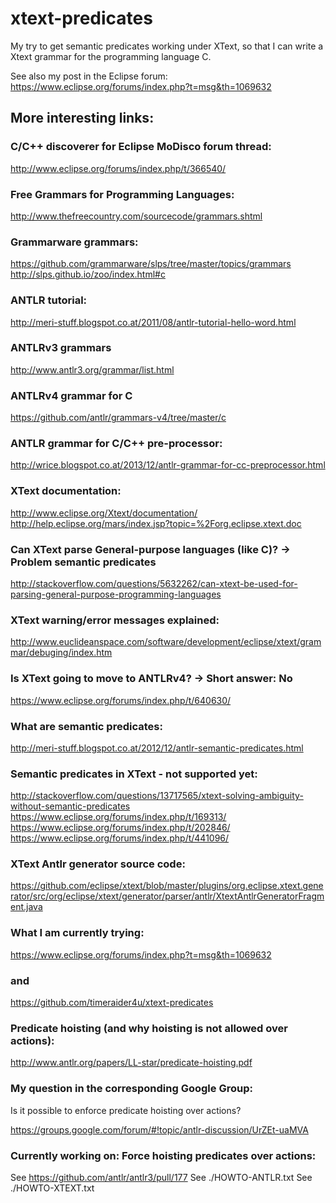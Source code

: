 # xtext-predicates
My try to get semantic predicates working under
XText, so that I can write a Xtext grammar for the
programming language C.

See also my post in the Eclipse forum:
https://www.eclipse.org/forums/index.php?t=msg&th=1069632

## More interesting links:
### C/C++ discoverer for Eclipse MoDisco forum thread:
http://www.eclipse.org/forums/index.php/t/366540/

### Free Grammars for Programming Languages: 
http://www.thefreecountry.com/sourcecode/grammars.shtml

### Grammarware grammars:
https://github.com/grammarware/slps/tree/master/topics/grammars
http://slps.github.io/zoo/index.html#c

### ANTLR tutorial:
http://meri-stuff.blogspot.co.at/2011/08/antlr-tutorial-hello-word.html

### ANTLRv3 grammars
http://www.antlr3.org/grammar/list.html

### ANTLRv4 grammar for C
https://github.com/antlr/grammars-v4/tree/master/c

### ANTLR grammar for C/C++ pre-processor:
http://wrice.blogspot.co.at/2013/12/antlr-grammar-for-cc-preprocessor.html

### XText documentation:
http://www.eclipse.org/Xtext/documentation/
http://help.eclipse.org/mars/index.jsp?topic=%2Forg.eclipse.xtext.doc

### Can XText parse General-purpose languages (like C)? -> Problem semantic predicates
http://stackoverflow.com/questions/5632262/can-xtext-be-used-for-parsing-general-purpose-programming-languages

### XText warning/error messages explained:
http://www.euclideanspace.com/software/development/eclipse/xtext/grammar/debuging/index.htm

### Is XText going to move to ANTLRv4? -> Short answer: No
https://www.eclipse.org/forums/index.php/t/640630/

### What are semantic predicates: 
http://meri-stuff.blogspot.co.at/2012/12/antlr-semantic-predicates.html

### Semantic predicates in XText - not supported yet:
http://stackoverflow.com/questions/13717565/xtext-solving-ambiguity-without-semantic-predicates
https://www.eclipse.org/forums/index.php/t/169313/
https://www.eclipse.org/forums/index.php/t/202846/
https://www.eclipse.org/forums/index.php/t/441096/

### XText Antlr generator source code:
https://github.com/eclipse/xtext/blob/master/plugins/org.eclipse.xtext.generator/src/org/eclipse/xtext/generator/parser/antlr/XtextAntlrGeneratorFragment.java

### What I am currently trying:
https://www.eclipse.org/forums/index.php?t=msg&th=1069632
### and
https://github.com/timeraider4u/xtext-predicates

### Predicate hoisting (and why hoisting is not allowed over actions):
http://www.antlr.org/papers/LL-star/predicate-hoisting.pdf

### My question in the corresponding Google Group:
Is it possible to enforce predicate hoisting over actions?

https://groups.google.com/forum/#!topic/antlr-discussion/UrZEt-uaMVA


### Currently working on: Force hoisting predicates over actions:
See https://github.com/antlr/antlr3/pull/177
See ./HOWTO-ANTLR.txt
See ./HOWTO-XTEXT.txt
